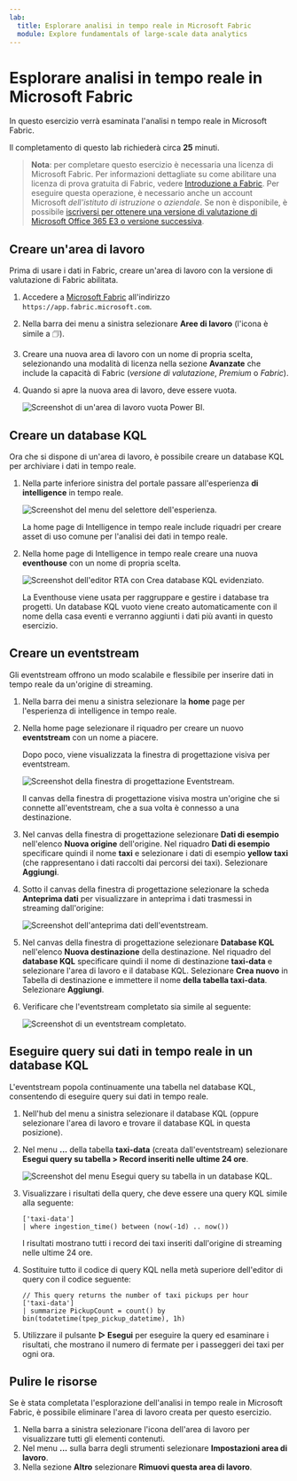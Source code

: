 ```yaml
---
lab:
  title: Esplorare analisi in tempo reale in Microsoft Fabric
  module: Explore fundamentals of large-scale data analytics
---
```


# Esplorare analisi in tempo reale in Microsoft Fabric

In questo esercizio verrà esaminata l'analisi n tempo reale in Microsoft Fabric.

Il completamento di questo lab richiederà circa **25** minuti.

> **Nota**: per completare questo esercizio è necessaria una licenza di Microsoft Fabric. Per informazioni dettagliate su come abilitare una licenza di prova gratuita di Fabric, vedere [Introduzione a Fabric](https://learn.microsoft.com/fabric/get-started/fabric-trial). Per eseguire questa operazione, è necessario anche un account Microsoft *dell'istituto di istruzione* o *aziendale*. Se non è disponibile, è possibile [iscriversi per ottenere una versione di valutazione di Microsoft Office 365 E3 o versione successiva](https://www.microsoft.com/microsoft-365/business/compare-more-office-365-for-business-plans).

## Creare un'area di lavoro

Prima di usare i dati in Fabric, creare un'area di lavoro con la versione di valutazione di Fabric abilitata.

1. Accedere a [Microsoft Fabric](https://app.fabric.microsoft.com) all'indirizzo `https://app.fabric.microsoft.com`.
2. Nella barra dei menu a sinistra selezionare **Aree di lavoro** (l'icona è simile a &#128455;).
3. Creare una nuova area di lavoro con un nome di propria scelta, selezionando una modalità di licenza nella sezione **Avanzate** che include la capacità di Fabric (*versione di valutazione*, *Premium* o *Fabric*).
4. Quando si apre la nuova area di lavoro, deve essere vuota.

    ![Screenshot di un'area di lavoro vuota Power BI.](./images/new-workspace.png)

## Creare un database KQL

Ora che si dispone di un'area di lavoro, è possibile creare un database KQL per archiviare i dati in tempo reale.

1. Nella parte inferiore sinistra del portale passare all'esperienza **di intelligence** in tempo reale.

    ![Screenshot del menu del selettore dell'esperienza.](./images/fabric-real-time.png)

    La home page di Intelligence in tempo reale include riquadri per creare asset di uso comune per l'analisi dei dati in tempo reale.

2. Nella home page di Intelligence in tempo reale creare una nuova **eventhouse** con un nome di propria scelta.

    ![Screenshot dell'editor RTA con Crea database KQL evidenziato.](./images/create-kql-db.png)

    La Eventhouse viene usata per raggruppare e gestire i database tra progetti. Un database KQL vuoto viene creato automaticamente con il nome della casa eventi e verranno aggiunti i dati più avanti in questo esercizio.

## Creare un eventstream

Gli eventstream offrono un modo scalabile e flessibile per inserire dati in tempo reale da un'origine di streaming.

1. Nella barra dei menu a sinistra selezionare la **home** page per l'esperienza di intelligence in tempo reale.
1. Nella home page selezionare il riquadro per creare un nuovo **eventstream** con un nome a piacere.

    Dopo poco, viene visualizzata la finestra di progettazione visiva per eventstream.

    ![Screenshot della finestra di progettazione Eventstream.](./images/eventstream-designer.png)

    Il canvas della finestra di progettazione visiva mostra un'origine che si connette all'eventstream, che a sua volta è connesso a una destinazione.

1. Nel canvas della finestra di progettazione selezionare **Dati di esempio** nell'elenco **Nuova origine** dell'origine. Nel riquadro **Dati di esempio** specificare quindi il nome **taxi** e selezionare i dati di esempio **yellow taxi** (che rappresentano i dati raccolti dai percorsi dei taxi). Selezionare **Aggiungi**.
1. Sotto il canvas della finestra di progettazione selezionare la scheda **Anteprima dati** per visualizzare in anteprima i dati trasmessi in streaming dall'origine:

    ![Screenshot dell'anteprima dati dell'eventstream.](./images/eventstream-preview.png)

1. Nel canvas della finestra di progettazione selezionare **Database KQL** nell'elenco **Nuova destinazione** della destinazione. Nel riquadro del **database KQL** specificare quindi il nome di destinazione **taxi-data** e selezionare l'area di lavoro e il database KQL. Selezionare **Crea nuovo** in Tabella di destinazione e immettere il nome **della tabella taxi-data**. Selezionare **Aggiungi**.
1. Verificare che l'eventstream completato sia simile al seguente:

    ![Screenshot di un eventstream completato.](./images/complete-eventstream.png)

## Eseguire query sui dati in tempo reale in un database KQL

L'eventstream popola continuamente una tabella nel database KQL, consentendo di eseguire query sui dati in tempo reale.

1. Nell'hub del menu a sinistra selezionare il database KQL (oppure selezionare l'area di lavoro e trovare il database KQL in questa posizione).
1. Nel menu **...** della tabella **taxi-data** (creata dall'eventstream) selezionare **Esegui query su tabella > Record inseriti nelle ultime 24 ore**.

    ![Screenshot del menu Esegui query su tabella in un database KQL.](./images/kql-query.png)

1. Visualizzare i risultati della query, che deve essere una query KQL simile alla seguente:

    ```kql
    ['taxi-data']
    | where ingestion_time() between (now(-1d) .. now())
    ```

    I risultati mostrano tutti i record dei taxi inseriti dall'origine di streaming nelle ultime 24 ore.

1. Sostituire tutto il codice di query KQL nella metà superiore dell'editor di query con il codice seguente:

    ```kql
    // This query returns the number of taxi pickups per hour
    ['taxi-data']
    | summarize PickupCount = count() by bin(todatetime(tpep_pickup_datetime), 1h)
    ```

1. Utilizzare il pulsante **▷ Esegui** per eseguire la query ed esaminare i risultati, che mostrano il numero di fermate per i passeggeri dei taxi per ogni ora.

## Pulire le risorse

Se è stata completata l'esplorazione dell'analisi in tempo reale in Microsoft Fabric, è possibile eliminare l'area di lavoro creata per questo esercizio.

1. Nella barra a sinistra selezionare l'icona dell'area di lavoro per visualizzare tutti gli elementi contenuti.
2. Nel menu **...** sulla barra degli strumenti selezionare **Impostazioni area di lavoro**.
3. Nella sezione **Altro** selezionare **Rimuovi questa area di lavoro**.
